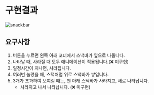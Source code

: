 # 구현결과

![snackbar](https://user-images.githubusercontent.com/50171003/128632681-49ecd3be-c270-4152-a383-19cb8553d6cd.gif)

## 요구사항

1. 버튼을 누르면 왼쪽 아래 코너에서 스낵바가 옆으로 나옵니다.
2. 나타날 때, 사라질 때 모두 애니메이션이 적용됩니다.(❌ 미구현)
3. 일정시간이 지나면, 사라집니다.
4. 여러번 눌렀을 때, 스택처럼 위로 스낵바가 쌓입니다.
5. 3개가 초과하여 보여질 때는, 맨 아래 스낵바가 사라지고, 새로 나타납니다.
   - 사라지고 나서 나타납니다. (❌ 미구현)

